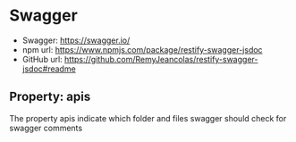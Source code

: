 # Swagger

* Swagger: https://swagger.io/
* npm url: https://www.npmjs.com/package/restify-swagger-jsdoc
* GitHub url: https://github.com/RemyJeancolas/restify-swagger-jsdoc#readme 

## Property: apis

The property apis indicate which folder and files swagger should check for swagger comments
